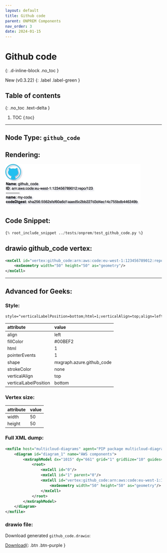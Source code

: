 ```yaml
---
layout: default
title: Github code
parent: ONPREM Components
nav_order: 3
date: 2024-01-15
---
```


# Github code
{: .d-inline-block .no_toc }

New (v0.3.22)
{: .label .label-green }

## Table of contents
{: .no_toc .text-delta }

1. TOC
{:toc}

---


## Node Type: ``github_code``

## Rendering:

![lambda](output/jpg/github_code.jpg)

## Code Snippet:

```python
{% root_include_snippet ../tests/onprem/test_github_code.py %}
```

## drawio github_code vertex:

```xml
<mxCell id="vertex:github_code:arn:aws:code:eu-west-1:123456789012:repo/123" parent="1" vertex="1">
    <mxGeometry width="50" height="50" as="geometry"/>
</mxCell>
```
---

## Advanced for Geeks:

### Style:
```html
style="verticalLabelPosition=bottom;html=1;verticalAlign=top;align=left;strokeColor=none;fillColor=#00BEF2;shape=mxgraph.azure.github_code;pointerEvents=1;"
```

| attribute | value |
|:----------|:------|
|align| left |
|fillColor| #00BEF2 |
|html| 1 |
|pointerEvents| 1 |
|shape| mxgraph.azure.github_code |
|strokeColor| none |
|verticalAlign| top |
|verticalLabelPosition| bottom |

### Vertex size:

| attribute | value |
|:---------|:-----------|
| width    | 50  |
| height   |50|

### Full XML dump:
```xml
<mxfile host="multicloud-diagrams" agent="PIP package multicloud-diagrams. Generate resources in draw.io compatible format for Cloud infrastructure. Copyrights @ Roman Tsypuk 2023. MIT license." type="MultiCloud">
    <diagram id="diagram_1" name="AWS components">
        <mxGraphModel dx="1015" dy="661" grid="1" gridSize="10" guides="1" tooltips="1" connect="1" arrows="1" fold="1" page="1" pageScale="1" pageWidth="850" pageHeight="1100" math="0" shadow="1">
            <root>
                <mxCell id="0"/>
                <mxCell id="1" parent="0"/>
                <mxCell id="vertex:github_code:arn:aws:code:eu-west-1:123456789012:repo/123" value="&lt;b&gt;Name&lt;/b&gt;: github_code&lt;BR&gt;&lt;b&gt;ID&lt;/b&gt;: arn:aws:code:eu-west-1:123456789012:repo/123&lt;BR&gt;-----------&lt;BR&gt;&lt;b&gt;name&lt;/b&gt;: my-code&lt;BR&gt;&lt;b&gt;codeDigest&lt;/b&gt;: sha256:5562sfsf60a6d1aaed5c2bb227d3d4ec14c755bdb446349b" style="verticalLabelPosition=bottom;html=1;verticalAlign=top;align=left;strokeColor=none;fillColor=#00BEF2;shape=mxgraph.azure.github_code;pointerEvents=1;" parent="1" vertex="1">
                    <mxGeometry width="50" height="50" as="geometry"/>
                </mxCell>
            </root>
        </mxGraphModel>
    </diagram>
</mxfile>
```

### drawio file:

Download generated ``github_code.drawio``:

[Download](output/drawio/github_code.drawio){: .btn .btn-purple }
